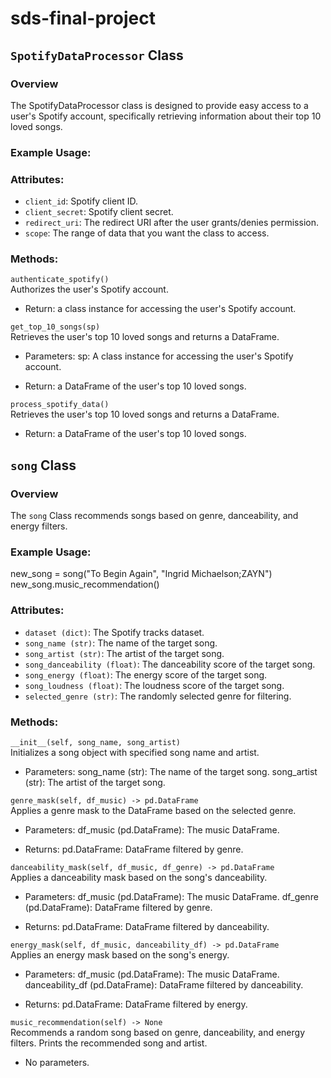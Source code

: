 # sds-final-project

## `SpotifyDataProcessor` Class

### Overview

The SpotifyDataProcessor class is designed to provide easy access to a user's Spotify account, specifically retrieving information about their top 10 loved songs.

### Example Usage:


### Attributes:
- `client_id`: Spotify client ID.
- `client_secret`: Spotify client secret.
- `redirect_uri`: The redirect URI after the user grants/denies permission.
- `scope`: The range of data that you want the class to access.

### Methods:
`authenticate_spotify()` <br>
Authorizes the user's Spotify account. <br>
- Return: 
    a class instance for accessing the user's Spotify account.

`get_top_10_songs(sp)` <br>
Retrieves the user's top 10 loved songs and returns a DataFrame. <br>
- Parameters:
    sp: A class instance for accessing the user's Spotify account.

- Return: 
    a DataFrame of the user's top 10 loved songs.

`process_spotify_data()` <br>
Retrieves the user's top 10 loved songs and returns a DataFrame. <br>
- Return: 
    a DataFrame of the user's top 10 loved songs.

## `song` Class

### Overview

The `song` Class recommends songs based on genre, danceability, and energy filters.

### Example Usage:
new_song = song("To Begin Again", "Ingrid Michaelson;ZAYN") <br>
new_song.music_recommendation()

### Attributes:

- `dataset (dict)`: The Spotify tracks dataset.
- `song_name (str)`: The name of the target song.
- `song_artist (str)`: The artist of the target song.
- `song_danceability (float)`: The danceability score of the target song.
- `song_energy (float)`: The energy score of the target song.
- `song_loudness (float)`: The loudness score of the target song.
- `selected_genre (str)`: The randomly selected genre for filtering.

### Methods:

`__init__(self, song_name, song_artist)` <br>
Initializes a song object with specified song name and artist.

- Parameters:
    song_name (str): The name of the target song.
    song_artist (str): The artist of the target song.

`genre_mask(self, df_music) -> pd.DataFrame` <br>
Applies a genre mask to the DataFrame based on the selected genre.

- Parameters:
    df_music (pd.DataFrame): The music DataFrame.

- Returns:
    pd.DataFrame: DataFrame filtered by genre.

`danceability_mask(self, df_music, df_genre) -> pd.DataFrame` <br>
Applies a danceability mask based on the song's danceability.

- Parameters:
    df_music (pd.DataFrame): The music DataFrame.
    df_genre (pd.DataFrame): DataFrame filtered by genre.

- Returns:
    pd.DataFrame: DataFrame filtered by danceability.

`energy_mask(self, df_music, danceability_df) -> pd.DataFrame` <br>
Applies an energy mask based on the song's energy.

- Parameters:
    df_music (pd.DataFrame): The music DataFrame.
    danceability_df (pd.DataFrame): DataFrame filtered by danceability.

- Returns:
pd.DataFrame: DataFrame filtered by energy.

`music_recommendation(self) -> None` <br>
Recommends a random song based on genre, danceability, and energy filters. Prints the recommended song and artist. <br>
- No parameters.
